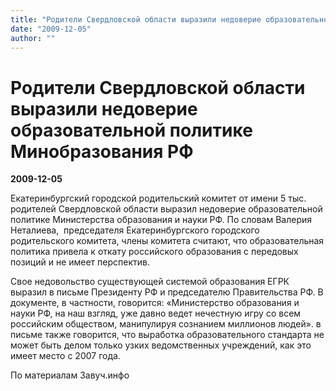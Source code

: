 ```yaml
---
title: "Родители Свердловской области выразили недоверие образовательной политике Минобразования РФ"
date: "2009-12-05"
author: ""
---
```


# Родители Свердловской области выразили недоверие образовательной политике Минобразования РФ

**2009-12-05** 

Екатеринбургский городской родительский комитет от имени 5 тыс. родителей Свердловской области выразил недоверие образовательной политике Министерства образования и науки РФ. По словам Валерия Неталиева,  председателя Екатеринбургского городского родительского комитета, члены комитета считают, что образовательная политика привела к откату российского образования с передовых позиций и не имеет перспектив.

Свое недовольство существующей системой образования ЕГРК выразил в письме Президенту РФ и председателю Правительства РФ. В документе, в частности, говорится: «Министерство образования и науки РФ, на наш взгляд, уже давно ведет нечестную игру со всем российским обществом, манипулируя сознанием миллионов людей». в письме также говорится, что выработка образовательного стандарта не может быть делом только узких ведомственных учреждений, как это имеет место с 2007 года.

По материалам Завуч.инфо